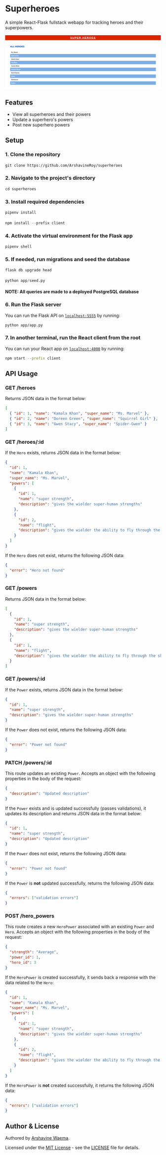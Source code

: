 # Superheroes

A simple React-Flask fullstack webapp for tracking heroes and their superpowers.

![homepage](homepage.png)

## Features

- View all superheroes and their powers
- Update a superhero's powers
- Post new superhero powers

## Setup

### 1. Clone the repository

```txt
git clone https://github.com/ArshavineRoy/superheroes
```

### 2. Navigate to the project's directory

```txt
cd superheroes
```

### 3. Install required dependencies

```python
pipenv install

npm install --prefix client
```

### 4. Activate the virtual environment for the Flask app

```python
pipenv shell
```

### 5. If needed, run migrations and seed the database

```python
flask db upgrade head

python app/seed.py
```

#### NOTE: All queries are made to a deployed PostgreSQL database

### 6. Run the Flask server

You can run the Flask API on [`localhost:5555`](http://localhost:5555) by running:

```sh
python app/app.py
```

### 7. In another terminal, run the React client from the root

You can run your React app on [`localhost:4000`](http://localhost:4000) by running:

```sh
npm start --prefix client
```

## API Usage

### GET /heroes

Returns JSON data in the format below:

```json
[
  { "id": 1, "name": "Kamala Khan", "super_name": "Ms. Marvel" },
  { "id": 2, "name": "Doreen Green", "super_name": "Squirrel Girl" },
  { "id": 3, "name": "Gwen Stacy", "super_name": "Spider-Gwen" }
]
```

### GET /heroes/:id

If the `Hero` exists, returns JSON data in the format below:

```json
{
  "id": 1,
  "name": "Kamala Khan",
  "super_name": "Ms. Marvel",
  "powers": [
    {
      "id": 1,
      "name": "super strength",
      "description": "gives the wielder super-human strengths"
    },
    {
      "id": 2,
      "name": "flight",
      "description": "gives the wielder the ability to fly through the skies at supersonic speed"
    }
  ]
}
```

If the `Hero` does not exist, returns the following JSON data:

```json
{
  "error": "Hero not found"
}
```

### GET /powers

Returns JSON data in the format below:

```json
[
  {
    "id": 1,
    "name": "super strength",
    "description": "gives the wielder super-human strengths"
  },
  {
    "id": 1,
    "name": "flight",
    "description": "gives the wielder the ability to fly through the skies at supersonic speed"
  }
]
```

### GET /powers/:id

If the `Power` exists, returns JSON data in the format below:

```json
{
  "id": 1,
  "name": "super strength",
  "description": "gives the wielder super-human strengths"
}
```

If the `Power` does not exist, returns the following JSON data:

```json
{
  "error": "Power not found"
}
```

### PATCH /powers/:id

This route updates an existing `Power`. Accepts an object with
the following properties in the body of the request:

```json
{
  "description": "Updated description"
}
```

If the `Power` exists and is updated successfully (passes validations), it updates
its description and returns JSON data in the format below:

```json
{
  "id": 1,
  "name": "super strength",
  "description": "Updated description"
}
```

If the `Power` does not exist, returns the following JSON data:

```json
{
  "error": "Power not found"
}
```

If the `Power` is **not** updated successfully, returns the following JSON data:

```json
{
  "errors": ["validation errors"]
}
```

### POST /hero_powers

This route creates a new `HeroPower` associated with an
existing `Power` and `Hero`. Accepts an object with the following
properties in the body of the request:

```json
{
  "strength": "Average",
  "power_id": 1,
  "hero_id": 3
}
```

If the `HeroPower` is created successfully, it sends back a response with the data
related to the `Hero`:

```json
{
  "id": 1,
  "name": "Kamala Khan",
  "super_name": "Ms. Marvel",
  "powers": [
    {
      "id": 1,
      "name": "super strength",
      "description": "gives the wielder super-human strengths"
    },
    {
      "id": 2,
      "name": "flight",
      "description": "gives the wielder the ability to fly through the skies at supersonic speed"
    }
  ]
}
```

If the `HeroPower` is **not** created successfully, it returns the following
JSON data:

```json
{
  "errors": ["validation errors"]
}
```

## Author & License

Authored by [Arshavine Waema](https://github.com/ArshavineRoy).

Licensed under the [MIT License](LICENSE) - see the [LICENSE](LICENSE) file for details.
